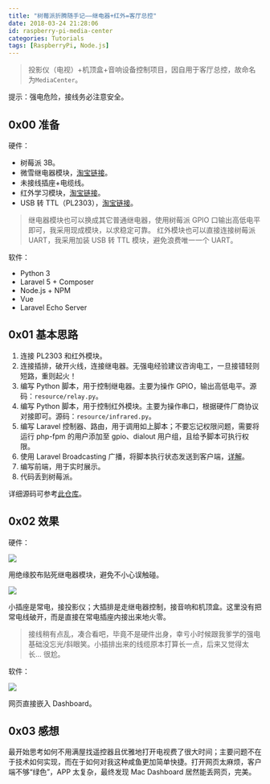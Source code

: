 ```yaml
---
title: "树莓派折腾随手记——继电器+红外=客厅总控"
date: 2018-03-24 21:28:06
id: raspberry-pi-media-center
categories: Tutorials
tags: [RaspberryPi, Node.js]
---
```


> 投影仪（电视）+机顶盒+音响设备控制项目，因自用于客厅总控，故命名为`MediaCenter`。

提示：强电危险，接线务必注意安全。

## 0x00 准备

硬件：

- 树莓派 3B。
- 微雪继电器模块，[淘宝链接](https://detail.tmall.com/item.htm?id=531914166130&spm=a1z09.2.0.0.67002e8dsKtzcx&_u=o1h9ho092e3b)。
- 未接线插座+电缆线。
- 红外学习模块，[淘宝链接](https://item.taobao.com/item.htm?spm=a1z09.2.0.0.67002e8dsKtzcx&id=524497520815&_u=o1h9ho09f270)。
- USB 转 TTL（PL2303），[淘宝链接](https://item.taobao.com/item.htm?spm=a1z09.2.0.0.67002e8dsKtzcx&id=18358111167&_u=o1h9ho092487)。

> 继电器模块也可以换成其它普通继电器，使用树莓派 GPIO 口输出高低电平即可，我采用现成模块，以求稳定可靠。
> 红外模块也可以直接连接树莓派 UART，我采用加装 USB 转 TTL 模块，避免浪费唯一一个 UART。

软件：

- Python 3
- Laravel 5 + Composer
- Node.js + NPM
- Vue
- Laravel Echo Server

## 0x01 基本思路

1. 连接 PL2303 和红外模块。
2. 连接插排，破开火线，连接继电器。无强电经验建议咨询电工，一旦接错轻则短路，重则起火！
3. 编写 Python 脚本，用于控制继电器。主要为操作 GPIO，输出高低电平。源码：`resource/relay.py`。
4. 编写 Python 脚本，用于控制红外模块。主要为操作串口，根据硬件厂商协议对接即可。源码：`resource/infrared.py`。
5. 编写 Laravel 控制器、路由，用于调用如上脚本；不要忘记权限问题，需要将运行 php-fpm 的用户添加至 gpio、dialout 用户组，且给予脚本可执行权限。
6. 使用 Laravel Broadcasting 广播，将脚本执行状态发送到客户端，[详解](https://github.com/wi1dcard/laravel-broadcasting)。
7. 编写前端，用于实时展示。
8. 代码丢到树莓派。

详细源码可参考[此仓库](https://github.com/wi1dcard/media-center)。

## 0x02 效果

硬件：

![](/resources/legacy/5b73a568e374e.png)

用绝缘胶布贴死继电器模块，避免不小心误触碰。

![](/resources/legacy/5b73a575b8ed6.png)

小插座是常电，接投影仪；大插排是走继电器控制，接音响和机顶盒。这里没有把常电线破开，而是直接在常电插座内接出来地火零。

> 接线稍有点乱，凑合看吧，毕竟不是硬件出身，幸亏小时候跟我爹学的强电基础没忘光/斜眼笑。小插排出来的线缆原本打算长一点，后来又觉得太长... 很尬。

软件：

![](/resources/legacy/5b73a5799d978.png)

网页直接嵌入 Dashboard。

## 0x03 感想

最开始思考如何不用满屋找遥控器且优雅地打开电视费了很大时间；主要问题不在于技术如何实现，而在于如何对我这种咸鱼更加简单快捷。打开网页太麻烦，客户端不够“绿色”，APP 太复杂，最终发现 Mac Dashboard 居然能丢网页，完美。
